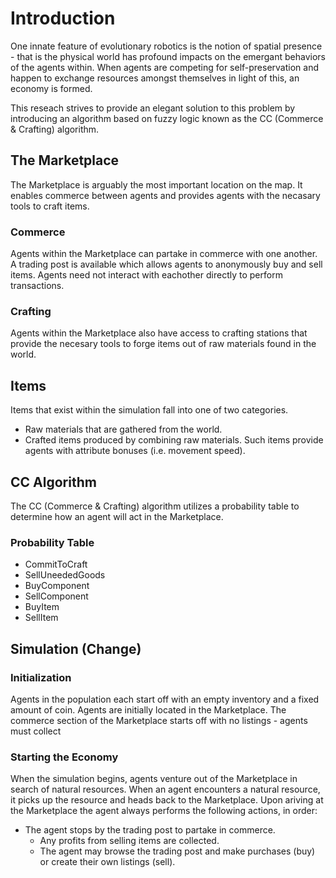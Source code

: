 # Introduction

One innate feature of evolutionary robotics is the notion of spatial presence - that is the physical world has profound impacts on the emergant behaviors of the agents within. When agents are competing for self-preservation and happen to exchange resources amongst themselves in light of this, an economy is formed. 

This reseach strives to provide an elegant solution to this problem by introducing an algorithm based on fuzzy logic known as the CC (Commerce & Crafting) algorithm.



## The Marketplace

The Marketplace is arguably the most important location on the map. It enables commerce between agents and provides agents with the necasary tools to craft items.

### Commerce

Agents within the Marketplace can partake in commerce with one another. A trading post is available which allows agents to anonymously buy and sell items. Agents need not interact with eachother directly to perform transactions.

### Crafting

Agents within the Marketplace also have access to crafting stations that provide the necesary tools to forge items out of raw materials found in the world.

## Items

Items that exist within the simulation fall into one of two categories.

* Raw materials that are gathered from the world.
* Crafted items produced by combining raw materials. Such items provide agents with attribute bonuses (i.e. movement speed).

## CC Algorithm

The CC (Commerce & Crafting) algorithm utilizes a probability table to determine how an agent will act in the Marketplace.

### Probability Table

* CommitToCraft
* SellUneededGoods
* BuyComponent
* SellComponent
* BuyItem
* SellItem

## Simulation (Change)

### Initialization

Agents in the population each start off with an empty inventory and a fixed amount of coin. Agents are initially located in the Marketplace. The commerce section of the Marketplace starts off with no listings - agents must collect

### Starting the Economy

When the simulation begins, agents venture out of the Marketplace in search of natural resources. When an agent encounters a natural resource, it picks up the resource and heads back to the Marketplace. Upon ariving at the Marketplace the agent always performs the following actions, in order:

* The agent stops by the trading post to partake in commerce. 
	* Any profits from selling items are collected.
	* The agent may browse the trading post and make purchases (buy) or create their own listings (sell).